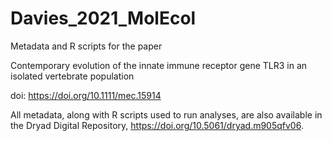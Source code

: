 # Davies_2021_MolEcol
Metadata and R scripts for the paper

Contemporary evolution of the innate immune receptor gene TLR3 in an isolated vertebrate population

doi: https://doi.org/10.1111/mec.15914

All metadata, along with R scripts used to run analyses, are also available in the Dryad Digital Repository, https://doi.org/10.5061/dryad.m905qfv06.
